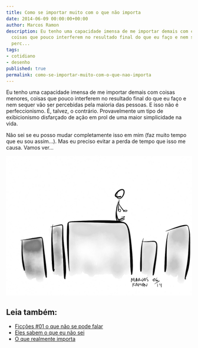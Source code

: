 ```yaml
---
title: Como se importar muito com o que não importa
date: 2014-06-09 00:00:00+00:00
author: Marcos Ramon
description: Eu tenho uma capacidade imensa de me importar demais com coisas menores,
  coisas que pouco interferem no resultado final do que eu faço e nem sequer vão ser
  perc...
tags:
- cotidiano
- desenho
published: true
permalink: como-se-importar-muito-com-o-que-nao-importa
---
```

Eu tenho uma capacidade imensa de me importar demais com coisas menores, coisas que pouco interferem no resultado final do que eu faço e nem sequer vão ser percebidas pela maioria das pessoas. E isso não é perfeccionismo. É, talvez, o contrário. Provavelmente um tipo de exibicionismo disfarçado de ação em prol de uma maior simplicidade na vida.

Não sei se eu posso mudar completamente isso em mim (faz muito tempo que eu sou assim...). Mas eu preciso evitar a perda de tempo que isso me causa. Vamos ver...

<img src="/assets/img/comoseimportar.jpg"><div class="leia-tambem" markdown="1">
## Leia também:

- <a href="/ficcoes-01-o-que-nao-se-pode-falar">Ficções #01   o que não se pode falar</a>
- <a href="/eles-sabem-o-que-eu-nao-sei">Eles sabem o que eu não sei</a>
- <a href="/o-que-realmente-importa">O que realmente importa</a>
</div>